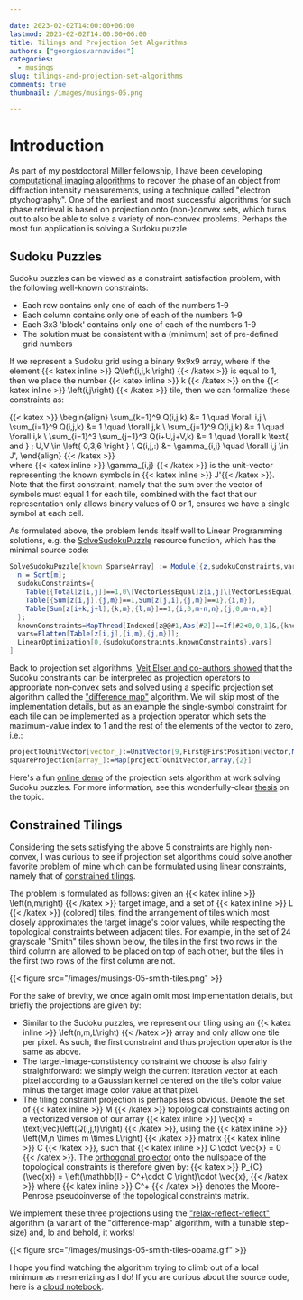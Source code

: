 ```yaml
---

date: 2023-02-02T14:00:00+06:00
lastmod: 2023-02-02T14:00:00+06:00
title: Tilings and Projection Set Algorithms
authors: ["georgiosvarnavides"]
categories:
  - musings
slug: tilings-and-projection-set-algorithms
comments: true
thumbnail: /images/musings-05.png

---
```


# Introduction

As part of my postdoctoral Miller fellowship, I have been developing [computational imaging algorithms](https://github.com/py4dstem/py4DSTEM/pull/375) to recover the phase of an object from diffraction intensity measurements, using a technique called "electron ptychography".
One of the earliest and most successful algorithms for such phase retrieval is based on projection onto (non-)convex sets, which turns out to also be able to solve a variety of non-convex problems.
Perhaps the most fun application is solving a Sudoku puzzle.

## Sudoku Puzzles

Sudoku puzzles can be viewed as a constraint satisfaction problem, with the following well-known constraints:
- Each row contains only one of each of the numbers 1-9
- Each column contains only one of each of the numbers 1-9
- Each 3x3 'block' contains only one of each of the numbers 1-9
- The solution must be consistent with a (minimum) set of pre-defined grid numbers

If we represent a Sudoku grid using a binary 9x9x9 array, where if the element {{< katex inline >}} Q\left(i,j,k \right) {{< /katex >}} is equal to 1, then we place the number {{< katex inline >}} k {{< /katex >}} on the {{< katex inline >}} \left(i,j\right) {{< /katex >}} tile, then we can formalize these constraints as:

{{< katex >}}
\begin{align}
    \sum_{k=1}^9 Q(i,j,k) &= 1 \quad \forall i,j \\
    \sum_{i=1}^9 Q(i,j,k) &= 1 \quad \forall j,k \\
    \sum_{j=1}^9 Q(i,j,k) &= 1 \quad \forall i,k \\
    \sum_{i=1}^3 \sum_{j=1}^3 Q(i+U,j+V,k) &= 1 \quad \forall k \text{ and } \; U,V \in \left\{ 0,3,6 \right \} \\
    Q(i,j,:) &= \gamma_{i,j} \quad \forall i,j \in J',
\end{align}
{{< /katex >}}  
where {{< katex inline >}} \gamma_{i,j} {{< /katex >}} is the unit-vector representing the known symbols in {{< katex inline >}} J'{{< /katex >}}.
Note that the first constraint, namely that the sum over the vector of symbols must equal 1 for each tile, combined with the fact that our representation only allows binary values of 0 or 1, ensures we have a single symbol at each cell.

As formulated above, the problem lends itself well to Linear Programming solutions, e.g. the [SolveSudokuPuzzle](https://resources.wolframcloud.com/FunctionRepository/resources/SolveSudokuPuzzle) resource function, which has the minimal source code:
``` mathematica {style=friendly}
SolveSudokuPuzzle[known_SparseArray] := Module[{z,sudokuConstraints,vars,knownConstraints,res,i,j,k,l,n,m=Length[known]},
  n = Sqrt[m];
  sudokuConstraints={
    Table[{Total[z[i,j]]==1,0\[VectorLessEqual]z[i,j]\[VectorLessEqual]1,z[i,j]\[Element]Vectors[m,Integers]},{i,m},{j,m}],
    Table[{Sum[z[i,j],{j,m}]==1,Sum[z[j,i],{j,m}]==1},{i,m}],
    Table[Sum[z[i+k,j+l],{k,m},{l,m}]==1,{i,0,m-n,n},{j,0,m-n,n}]
  };
  knownConstraints=MapThread[Indexed[z@@#1,Abs[#2]]==If[#2<0,0,1]&,{known["NonzeroPositions"],known["NonzeroValues"]}];
  vars=Flatten[Table[z[i,j],{i,m},{j,m}]];
  LinearOptimization[0,{sudokuConstraints,knownConstraints},vars]
]
```

Back to projection set algorithms, [Veit Elser and co-authors showed](https://www.pnas.org/doi/10.1073/pnas.0606359104) that the Sudoku constraints can be interpreted as projection operators to appropriate non-convex sets and solved using a specific projection set algorithm called the ["difference map"](https://opg.optica.org/viewmedia.cfm?r=1&rwjcode=josaa&uri=josaa-20-1-40&html=true) algorithm.
We will skip most of the implementation details, but as an example the single-symbol constraint for each tile can be implemented as a projection operator which sets the maximum-value index to 1 and the rest of the elements of the vector to zero, i.e.:
``` mathematica {style=friendly}
projectToUnitVector[vector_]:=UnitVector[9,First@FirstPosition[vector,Max[vector],{1},Heads->False]]
squareProjection[array_]:=Map[projectToUnitVector,array,{2}]
```

Here's a fun [online demo](https://barisdemiroz.github.io/sudoku/sudokusolver_demo.html) of the projection sets algorithm at work solving Sudoku puzzles.
For more information, see this wonderfully-clear [thesis](https://open.library.ubc.ca/soa/cIRcle/collections/ubctheses/24/items/1.0071292) on the topic. 

## Constrained Tilings 

Considering the sets satisfying the above 5 constraints are highly non-convex, I was curious to see if projection set algorithms could solve another favorite problem of mine which can be formulated using linear constraints, namely that of [constrained tilings](https://community.wolfram.com/groups/-/m/t/2135869).

The problem is formulated as follows: given an {{< katex inline >}} \left(n,m\right) {{< /katex >}} target image, and a set of {{< katex inline >}} L {{< /katex >}} (colored) tiles, find the arrangement of tiles which most closely approximates the target image's color values, while respecting the topological constraints between adjacent tiles.
For example, in the set of 24 grayscale "Smith" tiles shown below, the tiles in the first two rows in the third column are allowed to be placed on top of each other, but the tiles in the first two rows of the first column are not.

{{< figure src="/images/musings-05-smith-tiles.png" >}}

For the sake of brevity, we once again omit most implementation details, but briefly the projections are given by:

- Similar to the Sudoku puzzles, we represent our tiling using an {{< katex inline >}} \left(n,m,L\right) {{< /katex >}} array and only allow one tile per pixel.
As such, the first constraint and thus projection operator is the same as above.
- The target-image-constistency constraint we choose is also fairly straightforward: we simply weigh the current iteration vector at each pixel according to a Gaussian kernel centered on the tile's color value minus the target image color value at that pixel.
- The tiling constraint projection is perhaps less obvious.
Denote the set of {{< katex inline >}} M {{< /katex >}} topological constraints acting on a vectorized version of our array {{< katex inline >}} \vec{x} = \text{vec}\left(Q(i,j,t)\right) {{< /katex >}}, using the {{< katex inline >}} \left(M,n \times m \times L\right) {{< /katex >}} matrix {{< katex inline >}} C {{< /katex >}}, such that {{< katex inline >}} C \cdot \vec{x} = 0 {{< /katex >}}.
The [orthogonal projector](https://en.wikipedia.org/wiki/Moore%E2%80%93Penrose_inverse#Projectors) onto the nullspace of the topological constraints is therefore given by:
{{< katex >}}
P_{C}(\vec{x}) = \left(\mathbb{I} - C^+\cdot C \right)\cdot \vec{x},
{{< /katex >}}
where {{< katex inline >}} C^+ {{< /katex >}} denotes the Moore-Penrose pseudoinverse of the topological constraints matrix.

We implement these three projections using the ["relax-reflect-reflect"](https://epubs.siam.org/doi/abs/10.1137/18M1170364) algorithm (a variant of the "difference-map" algorithm, with a tunable step-size) and, lo and behold, it works!

{{< figure src="/images/musings-05-smith-tiles-obama.gif" >}}

I hope you find watching the algorithm trying to climb out of a local minimum as mesmerizing as I do!
If you are curious about the source code, here is a [cloud notebook](https://www.wolframcloud.com/obj/gvarnavi/Published/constrained-tilings-projection-set-algorithms.nb).
